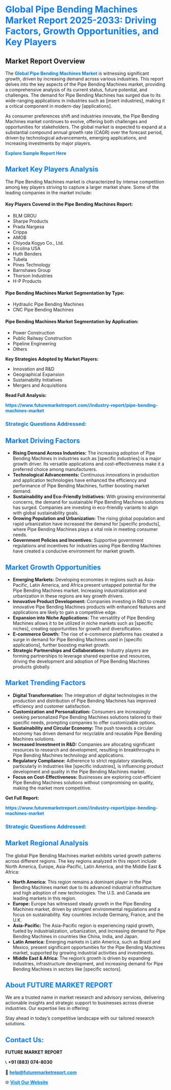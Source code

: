 <h1 style="color: #007BFF;">Global Pipe Bending Machines Market Report 2025-2033: Driving Factors, Growth Opportunities, and Key Players</h1>

<section id="overview">
<h2>Market Report Overview</h2>
<p>The <a href="https://www.futuremarketreport.com//industry-report/pipe-bending-machines-market" style="color: #007BFF; text-decoration: none;"><strong>Global Pipe Bending Machines Market</strong></a> is witnessing significant growth, driven by increasing demand across various industries. This report delves into the key aspects of the Pipe Bending Machines market, providing a comprehensive analysis of its current status, future potential, and challenges. The demand for Pipe Bending Machines has surged due to its wide-ranging applications in industries such as [insert industries], making it a critical component in modern-day [applications].</p>
<p>As consumer preferences shift and industries innovate, the Pipe Bending Machines market continues to evolve, offering both challenges and opportunities for stakeholders. The global market is expected to expand at a substantial compound annual growth rate (CAGR) over the forecast period, driven by technological advancements, emerging applications, and increasing investments by major players.</p>
</section>

<section id="overview">
<p><a href="https://www.futuremarketreport.com//request-sample/reportId=59323" style="color: #007BFF; text-decoration: none;"><strong>Explore Sample Report Here</strong></a></p>
</section>

<section id="key-players">
<h2 style="color: #007BFF;">Market Key Players Analysis</h2>
<p>The Pipe Bending Machines market is characterized by intense competition among key players striving to capture a larger market share. Some of the leading companies in the market include:</p>
<h4>Key Players Covered in the Pipe Bending Machines Report:</h4>
<ul><li>BLM GROU</li><li>Sharpe Products</li><li>Prada Nargesa</li><li>Crippa</li><li>AMOB</li><li>Chiyoda Kogyo Co., Ltd.</li><li>Ercolina USA</li><li>Huth Benders</li><li>Tubela</li><li>Pines Technology</li><li>Barnshaws Group</li><li>Thorson Industries</li><li>H-P Products</li></ul>
<h4>Pipe Bending Machines Market Segmentation by Type:</h4>
<ul><li>Hydraulic Pipe Bending Machines</li><li>CNC Pipe Bending Machines</li></ul>

<h4>Pipe Bending Machines Market Segmentation by Application:</h4>
<ul><li>Power Construction</li><li>Public Railway Construction</li><li>Pipeline Engineering</li><li>Others</li></ul>
<p><strong>Key Strategies Adopted by Market Players:</strong></p>
<ul>
<li>Innovation and R&D</li>
<li>Geographical Expansion</li>
<li>Sustainability Initiatives</li>
<li>Mergers and Acquisitions</li>
</ul>
</section>

<section>
<p><strong>Read Full Analysis: </strong></p><a href="https://www.futuremarketreport.com//industry-report/pipe-bending-machines-market" style="color: #007BFF; text-decoration: none;"><strong>https://www.futuremarketreport.com//industry-report/pipe-bending-machines-market</strong></a>
<h3 style="color: #007BFF;">Strategic Questions Addressed:</h3>
</section>

<section id="driving-factors">
<h2 style="color: #007BFF;">Market Driving Factors</h2>
<ul>
<li><strong>Rising Demand Across Industries:</strong> The increasing adoption of Pipe Bending Machines in industries such as [specific industries] is a major growth driver. Its versatile applications and cost-effectiveness make it a preferred choice among manufacturers.</li>
<li><strong>Technological Advancements:</strong> Continuous innovations in production and application technologies have enhanced the efficiency and performance of Pipe Bending Machines, further boosting market demand.</li>
<li><strong>Sustainability and Eco-Friendly Initiatives:</strong> With growing environmental concerns, the demand for sustainable Pipe Bending Machines solutions has surged. Companies are investing in eco-friendly variants to align with global sustainability goals.</li>
<li><strong>Growing Population and Urbanization:</strong> The rising global population and rapid urbanization have increased the demand for [specific products], where Pipe Bending Machines plays a vital role in meeting consumer needs.</li>
<li><strong>Government Policies and Incentives:</strong> Supportive government regulations and incentives for industries using Pipe Bending Machines have created a conducive environment for market growth.</li>
</ul>
</section>

<section id="growth-opportunities">
<h2 style="color: #007BFF;">Market Growth Opportunities</h2>
<ul>
<li><strong>Emerging Markets:</strong> Developing economies in regions such as Asia-Pacific, Latin America, and Africa present untapped potential for the Pipe Bending Machines market. Increasing industrialization and urbanization in these regions are key growth drivers.</li>
<li><strong>Innovative Product Development:</strong> Companies investing in R&D to create innovative Pipe Bending Machines products with enhanced features and applications are likely to gain a competitive edge.</li>
<li><strong>Expansion into Niche Applications:</strong> The versatility of Pipe Bending Machines allows it to be utilized in niche markets such as [specific niches], creating opportunities for growth and diversification.</li>
<li><strong>E-commerce Growth:</strong> The rise of e-commerce platforms has created a surge in demand for Pipe Bending Machines used in [specific applications], further boosting market growth.</li>
<li><strong>Strategic Partnerships and Collaborations:</strong> Industry players are forming partnerships to leverage shared expertise and resources, driving the development and adoption of Pipe Bending Machines products globally.</li>
</ul>
</section>

<section id="trending-factors">
<h2 style="color: #007BFF;">Market Trending Factors</h2>
<ul>
<li><strong>Digital Transformation:</strong> The integration of digital technologies in the production and distribution of Pipe Bending Machines has improved efficiency and customer satisfaction.</li>
<li><strong>Customization and Personalization:</strong> Consumers are increasingly seeking personalized Pipe Bending Machines solutions tailored to their specific needs, prompting companies to offer customizable options.</li>
<li><strong>Sustainability and Circular Economy:</strong> The push towards a circular economy has driven demand for recyclable and reusable Pipe Bending Machines solutions.</li>
<li><strong>Increased Investment in R&D:</strong> Companies are allocating significant resources to research and development, resulting in breakthroughs in Pipe Bending Machines technology and applications.</li>
<li><strong>Regulatory Compliance:</strong> Adherence to strict regulatory standards, particularly in industries like [specific industries], is influencing product development and quality in the Pipe Bending Machines market.</li>
<li><strong>Focus on Cost-Effectiveness:</strong> Businesses are exploring cost-efficient Pipe Bending Machines solutions without compromising on quality, making the market more competitive.</li>
</ul>
</section>

<section>
<p><strong>Get Full Report: </strong></p><a href="https://www.futuremarketreport.com//industry-report/pipe-bending-machines-market" style="color: #007BFF; text-decoration: none;"><strong>https://www.futuremarketreport.com//industry-report/pipe-bending-machines-market</strong></a>
<h3 style="color: #007BFF;">Strategic Questions Addressed:</h3>
</section>


<section id="regional-analysis">
<h2 style="color: #007BFF;">Market Regional Analysis</h2>
<p>The global Pipe Bending Machines market exhibits varied growth patterns across different regions. The key regions analyzed in this report include North America, Europe, Asia-Pacific, Latin America, and the Middle East & Africa:</p>
<ul>
<li><strong>North America:</strong> This region remains a dominant player in the Pipe Bending Machines market due to its advanced industrial infrastructure and high adoption of new technologies. The U.S. and Canada are leading markets in this region.</li>
<li><strong>Europe:</strong> Europe has witnessed steady growth in the Pipe Bending Machines market, driven by stringent environmental regulations and a focus on sustainability. Key countries include Germany, France, and the U.K.</li>
<li><strong>Asia-Pacific:</strong> The Asia-Pacific region is experiencing rapid growth, fueled by industrialization, urbanization, and increasing demand for Pipe Bending Machines in countries like China, India, and Japan.</li>
<li><strong>Latin America:</strong> Emerging markets in Latin America, such as Brazil and Mexico, present significant opportunities for the Pipe Bending Machines market, supported by growing industrial activities and investments.</li>
<li><strong>Middle East & Africa:</strong> The region’s growth is driven by expanding industries, infrastructure development, and increasing demand for Pipe Bending Machines in sectors like [specific sectors].</li>
</ul>
</section>

<footer>
<h2 style="color: #007BFF;">About FUTURE MARKET REPORT</h2>
<p>We are a trusted name in market research and advisory services, delivering actionable insights and strategic support to businesses across diverse industries. Our expertise lies in offering:</p>

<p>Stay ahead in today’s competitive landscape with our tailored research solutions.</p>

<h2 style="color: #007BFF;">Contact Us:</h2>
<p><strong>FUTURE MARKET REPORT</strong></p>
<p>📞 <strong>+91 (883) 074-8030</strong></p>
<p>📧 <strong><a href="mailto:help@futuremarketreport.com" style="color: #007BFF;">help@futuremarketreport.com</a></strong></p>
<p>🌐 <strong><a href="https://www.futuremarketreport.com/" style="color: #007BFF;">Visit Our Website</a></strong></p>
</footer>